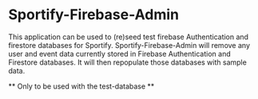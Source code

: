 # Sportify-Firebase-Admin

This application can be used to (re)seed test firebase Authentication and firestore databases for Sportify.  Sportify-Firebase-Admin will remove any user and event data currently stored in Firebase Authentication and Firestore databases.  It will then repopulate those databases with sample data.

** Only to be used with the test-database **
